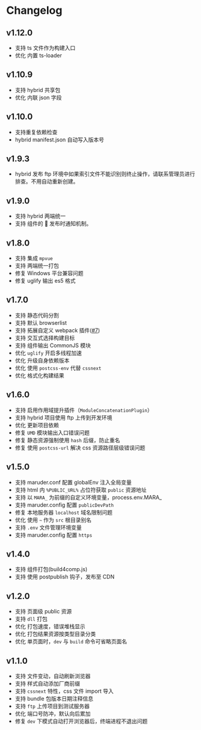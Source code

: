 # Changelog

## v1.12.0

- 支持 ts 文件作为构建入口
- 优化 内置 ts-loader

## v1.10.9

- 支持 hybrid 共享包
- 优化 内联 json 字段

## v1.10.0

- 支持重复依赖检查
- hybrid manifest.json 自动写入版本号

## v1.9.3

- hybrid 发布 ftp 环境中如果索引文件不能识别则终止操作，请联系管理员进行排查。不用自动重新创建。

## v1.9.0

- 支持 hybrid 两端统一
- 支持 组件的  发布时通知机制。

## v1.8.0

- 支持 集成 `mpvue`
- 支持 两端统一打包
- 修复 Windows 平台兼容问题
- 修复 uglify 输出 es5 格式

## v1.7.0

- 支持 静态代码分割
- 支持 默认 browserlist
- 支持 拓展自定义 webpack 插件([#7](https://github.com/SinaMFE/webpack-marauder/pull/7))
- 支持 交互式选择构建目标
- 支持 组件输出 CommonJS 模块
- 优化 `uglify` 开启多线程加速
- 优化 升级自身依赖版本
- 优化 使用 `postcss-env` 代替 `cssnext`
- 优化 格式化构建结果

## v1.6.0

- 支持 启用作用域提升插件（`ModuleConcatenationPlugin`）
- 支持 hybrid 项目使用 ftp 上传到开发环境
- 优化 更新项目依赖
- 修复 `UMD` 模块输出入口错误问题
- 修复 静态资源强制使用 `hash` 后缀，防止重名
- 修复 使用 `postcss-url` 解决 css 资源路径层级错误问题

## v1.5.0

- 支持 maruder.conf 配置 globalEnv 注入全局变量
- 支持 html 内 `%PUBLIC_URL%` 占位符获取 `public` 资源地址
- 支持 以 `MARA_` 为前缀的自定义环境变量，process.env.MARA\_<name>
- 支持 maruder.config 配置 `publicDevPath`
- 修复 本地服务器 `localhost` 域名限制问题
- 优化 使用 `~` 作为 `src` 根目录别名
- 支持 `.env` 文件管理环境变量
- 支持 maruder.config 配置 `https`

## v1.4.0

- 支持 组件打包(build4comp.js)
- 支持 使用 postpublish 钩子，发布至 CDN

## v1.2.0

- 支持 页面级 public 资源
- 支持 `dll` 打包
- 优化 打包速度，错误堆栈显示
- 优化 打包结果资源按类型目录分类
- 优化 单页面时，`dev` 与 `build` 命令可省略页面名

## v1.1.0

- 支持 文件变动，自动刷新浏览器
- 支持 样式自动添加厂商前缀
- 支持 `cssnext` 特性，css 文件 import 导入
- 支持 bundle 包版本日期注释信息
- 支持 `ftp` 上传项目到测试服务器
- 优化 端口号防冲，默认向后累加
- 修复 `dev` 下模式自动打开浏览器后，终端进程不退出问题
